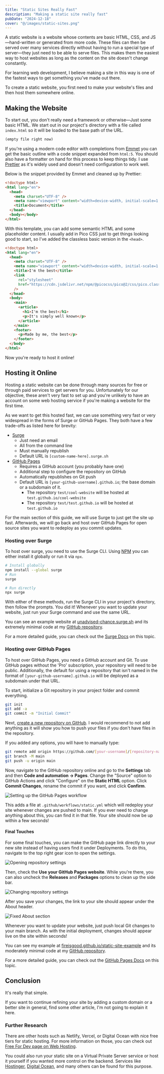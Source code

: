 ```yaml
---
title: "Static Sites Really Fast"
description: "Making a static site really fast"
pubDate: "2024-12-18"
cover: "@/images/static-sites.png"
---
```


A static website is a website whose contents are basic HTML, CSS, and JS&mdash;hand-written or generated from more code.
These files can then be served over many services directly without having to run a special type of server&mdash;they
just need to be able to serve files. This makes them the easiest way to host websites as long as the content on the site
doesn't change constantly.

For learning web development, I believe making a site in this way is one of the fastest ways to get something you've
made out there.

To create a static website, you first need to make your website's files and then host them somewhere online.

## Making the Website

To start out, you don't really need a framework or otherwise&mdash;Just some basic HTML. We start out in our project's
directory with a file called `index.html` so it will be loaded to the base path of the URL.

```html title="index.html"
(empty file right now)
```

If you're using a modern code editor with completions from [Emmet](https://emmet.io) you can get the basic outline with
a code snippet expanded from `html:5`. You should also have a formatter on hand for this process to keep things tidy. I
use [Prettier](https://prettier.io) as it's widely used and doesn't need configuration to work well.

Below is the snippet provided by Emmet and cleaned up by Prettier:

```html title="index.html"
<!doctype html>
<html lang="en">
  <head>
    <meta charset="UTF-8" />
    <meta name="viewport" content="width=device-width, initial-scale=1.0" />
    <title>Document</title>
  </head>
  <body></body>
</html>
```

With this template, you can add some semantic HTML and some placeholder content. I usually add in Pico CSS just to get
things looking good to start, so I've added the classless basic version in the `<head>`.

<!-- use default prettier format as an example -->
<!-- prettier-ignore -->
```html title="index.html"
<!doctype html>
<html lang="en">
  <head>
    <meta charset="UTF-8" />
    <meta name="viewport" content="width=device-width, initial-scale=1.0" />
    <title>I'm the best</title>
    <link
      rel="stylesheet"
      href="https://cdn.jsdelivr.net/npm/@picocss/pico@2/css/pico.classless.min.css"
    />
  </head>
  <body>
    <main>
      <article>
        <h1>I'm the best</h1>
        <p>It's simply well known</p>
      </article>
    </main>
    <footer>
      <p>Made by me, the best</p>
    </footer>
  </body>
</html>
```

Now you're ready to host it online!

## Hosting it Online

Hosting a static website can be done through many sources for free or through paid services to get servers for you.
Unfortunately for our objective, these aren't very fast to set up and you're unlikely to have an account on some web
hosting service if you're making a website for the first time.

As we want to get this hosted fast, we can use something very fast or very widespread in the forms of Surge or GitHub
Pages. They both have a few trade-offs as listed here for brevity:

- [Surge](https://surge.sh)
  - Just need an email
  - All from the command line
  - Must manually republish
  - Default URL is `[custom-name-here].surge.sh`
- [GitHub Pages](https://pages.github.com)
  - Requires a GitHub account (you probably have one)
  - Additional step to configure the repository on GitHub
  - Automatically republishes on Git push
  - Default URL is `[your-github-username].github.io`; the base domain or a subdomain of it.
    - The repository `test/cool-website` will be hosted at `test.github.io/cool-website`
    - The repository `test/test.github.io` will be hosted at `test.github.io`

For the main section of this guide, we will use Surge to just get the site up fast. Afterwards, we will go back and host
over GitHub Pages for open source sites you want to redeploy as you commit updates.

### Hosting over Surge

To host over surge, you need to use the Surge CLI. Using [NPM](https://www.npmjs.com) you can either install it globally
or run it via `npx`.

```bash
# Install globally
npm install --global surge
# Run
surge

# Run directly
npx surge
```

With either of these methods, run the Surge CLI in your project's directory, then follow the prompts. You did it!
Whenever you want to update your website, just run your Surge command and use the same URL.

You can see an example website at [unadvised-chance.surge.sh](https://unadvised-chance.surge.sh) and its extremely
minimal code at my [GitHub repository](https://github.com/FireIsGood/surge-static-article).

For a more detailed guide, you can check out the [Surge Docs](https://surge.sh/help/getting-started-with-surge) on this
topic.

### Hosting over GitHub Pages

To host over GitHub Pages, you need a GitHub account and Git. To use GitHub pages without the 'Pro' subscription, your
repository will need to be public. Additionally, the default for using a repository that isn't named in the format of
`[your-github-username].github.io` will be deployed as a subdomain under that URL.

To start, initialize a Git repository in your project folder and commit everything.

```bash
git init
git add -a
git commit -m "Initial Commit"
```

Next, [create a new repository on GitHub](https://github.com/new). I would recommend to not add anything as it will show
you how to push your files if you don't have files in the repository.

If you added any options, you will have to manually type:

```bash
git remote add origin https://github.com/[your-username]/[repository-name].git
git branch -M main
git push -u origin main
```

Now, navigate to the GitHub repository online and go to the **Settings** tab and then **Code and automation -> Pages**.
Change the "Source" option to GitHub Actions and click "Configure" on the **Static HTML** option. Click **Commit
Changes**, rename the commit if you want, and click **Confirm**.

![Setting up the GitHub Pages workflow](../../images/gh-pages-actions.png)

This adds a file at `.github/workflows/static.yml` which will redeploy your site whenever changes are pushed to main. If
you ever need to change anything about this, you can find it in that file. Your site should now be up within a few
seconds!

#### Final Touches

For some final touches, you can make the GitHub page link directly to your new site instead of having users find it
under Deployments. To do this, navigate to the top right gear icon to open the settings.

![Opening repository settings](../../images/gh-pages-menu-cog.png)

Then, check the **Use your GitHub Pages website**. While you're there, you can also uncheck the **Releases** and
**Packages** options to clean up the side bar.

![Changing repository settings](../../images/gh-pages-repo-settings.png)

After you save your changes, the link to your site should appear under the About header.

![Fixed About section](../../images/gh-pages-about-after.png)

Whenever you want to update your website, just push local Git changes to your main branch. As with the initial
deployment, changes should appear live on the site within seconds!

You can see my example at [fireisgood.github.io/static-site-example](https://fireisgood.github.io/static-site-example/)
and its moderately minimal code at my [GitHub repository](https://github.com/FireIsGood/static-site-example).

For a more detailed guide, you can check out the [GitHub Pages Docs](https://docs.github.com/en/pages/quickstart) on
this topic.

## Conclusion

It's really that simple.

If you want to continue refining your site by adding a custom domain or a better site in general, find some other
article, I'm not going to explain it here.

### Further Research

There are other hosts such as Netlify, Vercel, or Digital Ocean with nice free tiers for static hosting. For more
information on those, you can check out [Free For Dev page on Web Hosting](https://free-for.dev/#/?id=web-hosting).

You could also run your static site on a Virtual Private Server service or host it yourself if you wanted more control
on the backend. Services like [Hostinger](https://www.hostinger.com/vps-hosting),
[Digital Ocean](https://www.digitalocean.com/pricing), and many others can be found for this purpose.

